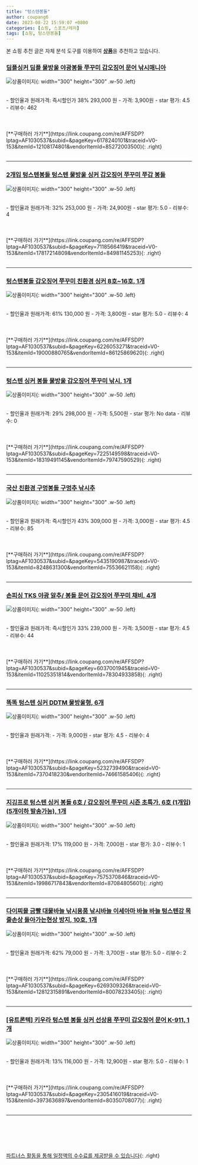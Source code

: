 ```yaml
---
title: "텅스텐봉돌"
author: coupang6
date: 2023-08-22 15:59:07 +0800
categories: [쇼핑, 스포츠/레저]
tags: [쇼핑, 텅스텐봉돌]
---
```


본 쇼핑 추천 글은 자체 분석 도구를 이용하여 [**상품**](https://link.coupang.com/a/bao1ui)을 추천하고 있습니다.

### [딤플싱커 딤플 물방울 야광봉돌 쭈꾸미 갑오징어 문어 낚시매니아](https://link.coupang.com/re/AFFSDP?lptag=AF1030537&subid=&pageKey=6178240101&traceid=V0-153&itemId=12108174801&vendorItemId=85272003500)

![상품이미지](https://thumbnail8.coupangcdn.com/thumbnails/remote/230x230ex/image/vendor_inventory/c67d/feb641142f8227ee7ed516b17767d8829f40a6006337bc6d2077e1115b07.jpg){: width="300" height="300" .w-50 .left}


<br>
- 할인율과 원래가격: 즉시할인가 38%  293,000   원
- 가격: 3,900원
- star 평가: 4.5
- 리뷰수: 462
<br>
<br>
<br>
<br>
[**구매하러 가기**](https://link.coupang.com/re/AFFSDP?lptag=AF1030537&subid=&pageKey=6178240101&traceid=V0-153&itemId=12108174801&vendorItemId=85272003500){: .right}
<br>
<br>

---

### [2개입 텅스텐봉돌 텅스텐 물방울 싱커 갑오징어 쭈꾸미 쭈갑 봉돌](https://link.coupang.com/re/AFFSDP?lptag=AF1030537&subid=&pageKey=7118566419&traceid=V0-153&itemId=17817214809&vendorItemId=84981145253)

![상품이미지](https://thumbnail8.coupangcdn.com/thumbnails/remote/230x230ex/image/vendor_inventory/8858/9556826bfb70dd1105f90c38065ea592be8fb0bd60ebc1abaf95d296efe8.jpg){: width="300" height="300" .w-50 .left}


<br>
- 할인율과 원래가격: 32%  253,000   원
- 가격: 24,900원
- star 평가: 5.0
- 리뷰수: 4
<br>
<br>
<br>
<br>
[**구매하러 가기**](https://link.coupang.com/re/AFFSDP?lptag=AF1030537&subid=&pageKey=7118566419&traceid=V0-153&itemId=17817214809&vendorItemId=84981145253){: .right}
<br>
<br>

---

### [텅스텐봉돌 갑오징어 쭈꾸미 친환경 싱커 8호~16호, 1개](https://link.coupang.com/re/AFFSDP?lptag=AF1030537&subid=&pageKey=6226053271&traceid=V0-153&itemId=19000880765&vendorItemId=86125869620)

![상품이미지](https://thumbnail8.coupangcdn.com/thumbnails/remote/230x230ex/image/vendor_inventory/049b/c2fca580a1cca066c1c4a4fab56e4fbb26b9d40111f74815115d8401c4ba.jpg){: width="300" height="300" .w-50 .left}


<br>
- 할인율과 원래가격: 61%  130,000   원
- 가격: 3,800원
- star 평가: 5.0
- 리뷰수: 4
<br>
<br>
<br>
<br>
[**구매하러 가기**](https://link.coupang.com/re/AFFSDP?lptag=AF1030537&subid=&pageKey=6226053271&traceid=V0-153&itemId=19000880765&vendorItemId=86125869620){: .right}
<br>
<br>

---

### [텅스텐 싱커 봉돌 물방울 갑오징어 쭈꾸미 낚시, 1개](https://link.coupang.com/re/AFFSDP?lptag=AF1030537&subid=&pageKey=7225149598&traceid=V0-153&itemId=18319491145&vendorItemId=79747590529)

![상품이미지](https://thumbnail7.coupangcdn.com/thumbnails/remote/230x230ex/image/vendor_inventory/701b/95481191300f2ddd763598342add53081a96f155a0ba80e52081b819ab4d.jpg){: width="300" height="300" .w-50 .left}


<br>
- 할인율과 원래가격: 29%  298,000   원
- 가격: 5,500원
- star 평가: No data
- 리뷰수: 0
<br>
<br>
<br>
<br>
[**구매하러 가기**](https://link.coupang.com/re/AFFSDP?lptag=AF1030537&subid=&pageKey=7225149598&traceid=V0-153&itemId=18319491145&vendorItemId=79747590529){: .right}
<br>
<br>

---

### [국산 친환경 구멍봉돌 구멍추 낚시추](https://link.coupang.com/re/AFFSDP?lptag=AF1030537&subid=&pageKey=5435190987&traceid=V0-153&itemId=8248631300&vendorItemId=75536621158)

![상품이미지](https://thumbnail7.coupangcdn.com/thumbnails/remote/230x230ex/image/vendor_inventory/c272/cf4b1481408b0eb8e0b536a8f9bba54357a1199db2f054fd4d2288164289.jpeg){: width="300" height="300" .w-50 .left}


<br>
- 할인율과 원래가격: 즉시할인가 43%  309,000   원
- 가격: 3,000원
- star 평가: 4.5
- 리뷰수: 85
<br>
<br>
<br>
<br>
[**구매하러 가기**](https://link.coupang.com/re/AFFSDP?lptag=AF1030537&subid=&pageKey=5435190987&traceid=V0-153&itemId=8248631300&vendorItemId=75536621158){: .right}
<br>
<br>

---

### [손피싱 TKS 야광 알추/ 봉돌 문어 갑오징어 쭈꾸미 채비, 4개](https://link.coupang.com/re/AFFSDP?lptag=AF1030537&subid=&pageKey=6037001945&traceid=V0-153&itemId=11025351814&vendorItemId=78304933858)

![상품이미지](https://thumbnail10.coupangcdn.com/thumbnails/remote/230x230ex/image/vendor_inventory/d1a2/68c6363b0693dffbb6b3b407ff9164165aa7099fff5028100399bfd08814.jpg){: width="300" height="300" .w-50 .left}


<br>
- 할인율과 원래가격: 즉시할인가 33%  239,000   원
- 가격: 3,500원
- star 평가: 4.5
- 리뷰수: 44
<br>
<br>
<br>
<br>
[**구매하러 가기**](https://link.coupang.com/re/AFFSDP?lptag=AF1030537&subid=&pageKey=6037001945&traceid=V0-153&itemId=11025351814&vendorItemId=78304933858){: .right}
<br>
<br>

---

### [똑똑 텅스텐 싱커 DDTM 물방울형, 6개](https://link.coupang.com/re/AFFSDP?lptag=AF1030537&subid=&pageKey=5232739490&traceid=V0-153&itemId=7370418230&vendorItemId=74661585406)

![상품이미지](https://thumbnail10.coupangcdn.com/thumbnails/remote/230x230ex/image/retail/images/2021/03/24/12/5/9320aeaa-793e-4eb0-8b5f-a34ce6b65d49.jpg){: width="300" height="300" .w-50 .left}


<br>
- 할인율과 원래가격: 
- 가격: 9,000원
- star 평가: 4.5
- 리뷰수: 4
<br>
<br>
<br>
<br>
[**구매하러 가기**](https://link.coupang.com/re/AFFSDP?lptag=AF1030537&subid=&pageKey=5232739490&traceid=V0-153&itemId=7370418230&vendorItemId=74661585406){: .right}
<br>
<br>

---

### [지깅프로 텅스텐 싱커 봉돌 6호 / 갑오징어 쭈꾸미 시즌 초특가, 6호 (1개입) (5개이하 발송가능), 1개](https://link.coupang.com/re/AFFSDP?lptag=AF1030537&subid=&pageKey=7575370846&traceid=V0-153&itemId=19986717843&vendorItemId=87084805601)

![상품이미지](https://thumbnail9.coupangcdn.com/thumbnails/remote/230x230ex/image/vendor_inventory/33be/a4c753a5104f35b27bf0b8de457e020125007f35b7f81ee2b2b0b813eff7.JPG){: width="300" height="300" .w-50 .left}


<br>
- 할인율과 원래가격: 17%  119,000   원
- 가격: 7,000원
- star 평가: 3.0
- 리뷰수: 1
<br>
<br>
<br>
<br>
[**구매하러 가기**](https://link.coupang.com/re/AFFSDP?lptag=AF1030537&subid=&pageKey=7575370846&traceid=V0-153&itemId=19986717843&vendorItemId=87084805601){: .right}
<br>
<br>

---

### [다이찌몰 금빨 대물바늘 낚시용품 낚시바늘 이세아마 바늘 바늘 텅스텐강 목줄손상 돌아가는현상 방지, 10호, 1개](https://link.coupang.com/re/AFFSDP?lptag=AF1030537&subid=&pageKey=6269309326&traceid=V0-153&itemId=12812315891&vendorItemId=80078233405)

![상품이미지](https://thumbnail7.coupangcdn.com/thumbnails/remote/230x230ex/image/vendor_inventory/eece/f16e06cde5d466b049d0d636569d86ad9aab22556a802f71176ebb2ae5d0.jpg){: width="300" height="300" .w-50 .left}


<br>
- 할인율과 원래가격: 62%  79,000   원
- 가격: 3,700원
- star 평가: 5.0
- 리뷰수: 2
<br>
<br>
<br>
<br>
[**구매하러 가기**](https://link.coupang.com/re/AFFSDP?lptag=AF1030537&subid=&pageKey=6269309326&traceid=V0-153&itemId=12812315891&vendorItemId=80078233405){: .right}
<br>
<br>

---

### [[유트론텍] 키우라 텅스텐 봉돌 싱커 선상용 쭈꾸미 갑오징어 문어 K-911, 1개](https://link.coupang.com/re/AFFSDP?lptag=AF1030537&subid=&pageKey=2305416019&traceid=V0-153&itemId=3973636897&vendorItemId=80350708077)

![상품이미지](https://thumbnail10.coupangcdn.com/thumbnails/remote/230x230ex/image/vendor_inventory/434f/cd7383bf8944deda7b811d501b7bdb4f8599db5f65cb4ea06347055f7771.jpg){: width="300" height="300" .w-50 .left}


<br>
- 할인율과 원래가격: 13%  116,000   원
- 가격: 12,900원
- star 평가: 5.0
- 리뷰수: 1
<br>
<br>
<br>
<br>
[**구매하러 가기**](https://link.coupang.com/re/AFFSDP?lptag=AF1030537&subid=&pageKey=2305416019&traceid=V0-153&itemId=3973636897&vendorItemId=80350708077){: .right}
<br>
<br>

---
<br><br><br><br><br> [파트너스 활동을 통해 일정액의 수수료를 제공받을 수 있습니다](https://link.coupang.com/a/bao1ui){: .right}
